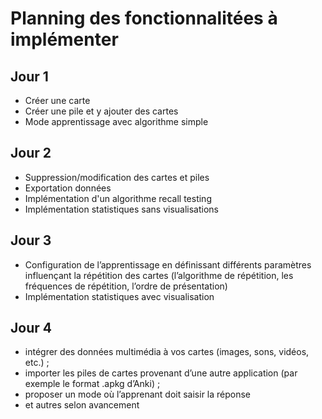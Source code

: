 # Planning des fonctionnalitées à implémenter

## Jour 1

- Créer une carte
- Créer une pile et y ajouter des cartes
- Mode apprentissage avec algorithme simple 

## Jour 2

- Suppression/modification des cartes et piles
- Exportation données
- Implémentation d'un algorithme recall testing
- Implémentation statistiques sans visualisations

## Jour 3

- Configuration de l’apprentissage en définissant différents paramètres influençant la répétition des cartes (l’algorithme de répétition, les fréquences de répétition, l’ordre de présentation)
- Implémentation statistiques avec visualisation

## Jour 4

- intégrer des données multimédia à vos cartes (images, sons, vidéos, etc.) ;
- importer les piles de cartes provenant d’une autre application (par exemple le format .apkg d’Anki) ;
- proposer un mode où l’apprenant doit saisir la réponse
- et autres selon avancement
